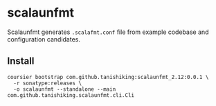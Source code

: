 # scalaunfmt
Scalaunfmt generates `.scalafmt.conf` file from example codebase and configuration candidates.

## Install
```
coursier bootstrap com.github.tanishiking:scalaunfmt_2.12:0.0.1 \
  -r sonatype:releases \
  -o scalaunfmt --standalone --main com.github.tanishiking.scalaunfmt.cli.Cli
```

